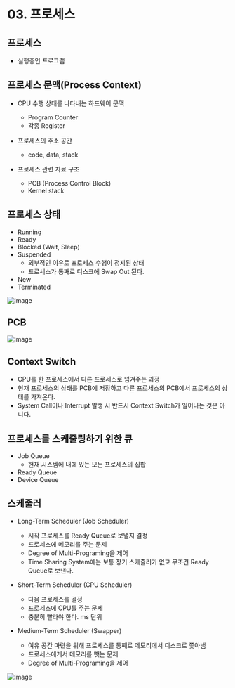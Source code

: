 # 03. 프로세스

## 프로세스

- 실행중인 프로그램

## 프로세스 문맥(Process Context)

- CPU 수행 상태를 나타내는 하드웨어 문맥

  - Program Counter
  - 각종 Register

- 프로세스의 주소 공간

  - code, data, stack

- 프로세스 관련 자료 구조

  - PCB (Process Control Block)
  - Kernel stack

## 프로세스 상태

- Running
- Ready
- Blocked (Wait, Sleep)
- Suspended
  - 외부적인 이유로 프로세스 수행이 정지된 상태
  - 프로세스가 통째로 디스크에 Swap Out 된다.
- New
- Terminated

![image](https://user-images.githubusercontent.com/97646802/217817331-0fe111de-1209-4133-a8f8-afb3d443fef9.png)

## PCB

![image](https://user-images.githubusercontent.com/97646802/217808027-adf0a18c-e8c4-421b-a56d-11bcbc555c76.png)

## Context Switch

- CPU를 한 프로세스에서 다른 프로세스로 넘겨주는 과정
- 현재 프로세스의 상태를 PCB에 저장하고 다른 프로세스의 PCB에서 프로세스의 상태를 가져온다.
- System Call이나 Interrupt 발생 시 반드시 Context Switch가 일어나는 것은 아니다.

## 프로세스를 스케줄링하기 위한 큐

- Job Queue
  - 현재 시스템에 내에 있는 모든 프로세스의 집합
- Ready Queue
- Device Queue

## 스케줄러

- Long-Term Scheduler (Job Scheduler)

  - 시작 프로세스를 Ready Queue로 보낼지 결정
  - 프로세스에 메모리를 주는 문제
  - Degree of Multi-Programing을 제어
  - Time Sharing System에는 보통 장기 스케줄러가 없고 무조건 Ready Queue로 보낸다.

- Short-Term Scheduler (CPU Scheduler)

  - 다음 프로세스를 결정
  - 프로세스에 CPU를 주는 문제
  - 충분히 빨라야 한다. ms 단위

- Medium-Term Scheduler (Swapper)

  - 여유 공간 마련을 위해 프로세스를 통째로 메모리에서 디스크로 쫓아냄
  - 프로세스에게서 메모리를 뺏는 문제
  - Degree of Multi-Programing을 제어

![image](https://user-images.githubusercontent.com/97646802/217818639-bef7c0b5-c288-4df2-a024-0a7ab767884c.png)
